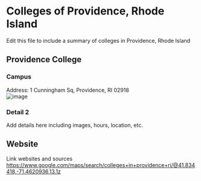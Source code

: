 # Colleges of Providence, Rhode Island

Edit this file to include a summary of colleges in Providence, Rhode Island

## Providence College

### Campus
Address:  1 Cunningham Sq, Providence, RI 02918<br>
![image](https://user-images.githubusercontent.com/132522463/236925424-f3f36318-0fe8-45ab-8066-501e16057b1a.png)

### Detail 2
Add details here including images, hours, location, etc.

## Website

Link websites and sources
https://www.google.com/maps/search/colleges+in+providence+ri/@41.834418,-71.4620936,13.1z
